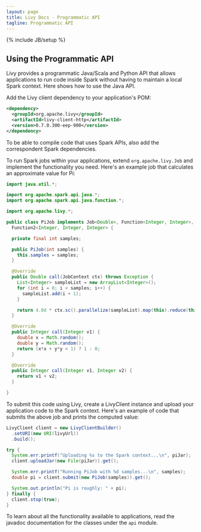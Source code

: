 ```yaml
---
layout: page
title: Livy Docs - Programmatic API
tagline: Programmatic API
---
```

<!--
{% comment %}
Licensed to the Apache Software Foundation (ASF) under one or more
contributor license agreements.  See the NOTICE file distributed with
this work for additional information regarding copyright ownership.
The ASF licenses this file to you under the Apache License, Version 2.0
(the "License"); you may not use this file except in compliance with
the License.  You may obtain a copy of the License at

http://www.apache.org/licenses/LICENSE-2.0

Unless required by applicable law or agreed to in writing, software
distributed under the License is distributed on an "AS IS" BASIS,
WITHOUT WARRANTIES OR CONDITIONS OF ANY KIND, either express or implied.
See the License for the specific language governing permissions and
limitations under the License.
{% endcomment %}
-->

{% include JB/setup %}

## Using the Programmatic API

Livy provides a programmatic Java/Scala and Python API that allows applications to run code inside
Spark without having to maintain a local Spark context. Here shows how to use the Java API.

Add the Livy client dependency to your application's POM:

```xml
<dependency>
  <groupId>org.apache.livy</groupId>
  <artifactId>livy-client-http</artifactId>
  <version>0.7.0.300-eep-900</version>
</dependency>
```

To be able to compile code that uses Spark APIs, also add the correspondent Spark dependencies.

To run Spark jobs within your applications, extend ``org.apache.livy.Job`` and implement
the functionality you need. Here's an example job that calculates an approximate value for Pi:

```java
import java.util.*;

import org.apache.spark.api.java.*;
import org.apache.spark.api.java.function.*;

import org.apache.livy.*;

public class PiJob implements Job<Double>, Function<Integer, Integer>,
  Function2<Integer, Integer, Integer> {

  private final int samples;

  public PiJob(int samples) {
    this.samples = samples;
  }

  @Override
  public Double call(JobContext ctx) throws Exception {
    List<Integer> sampleList = new ArrayList<Integer>();
    for (int i = 0; i < samples; i++) {
      sampleList.add(i + 1);
    }

    return 4.0d * ctx.sc().parallelize(sampleList).map(this).reduce(this) / samples;
  }

  @Override
  public Integer call(Integer v1) {
    double x = Math.random();
    double y = Math.random();
    return (x*x + y*y < 1) ? 1 : 0;
  }

  @Override
  public Integer call(Integer v1, Integer v2) {
    return v1 + v2;
  }

}
```

To submit this code using Livy, create a LivyClient instance and upload your application code to
the Spark context. Here's an example of code that submits the above job and prints the computed
value:

```java
LivyClient client = new LivyClientBuilder()
  .setURI(new URI(livyUrl))
  .build();

try {
  System.err.printf("Uploading %s to the Spark context...\n", piJar);
  client.uploadJar(new File(piJar)).get();

  System.err.printf("Running PiJob with %d samples...\n", samples);
  double pi = client.submit(new PiJob(samples)).get();

  System.out.println("Pi is roughly: " + pi);
} finally {
  client.stop(true);
}
```

To learn about all the functionality available to applications, read the javadoc documentation for
the classes under the ``api`` module.
